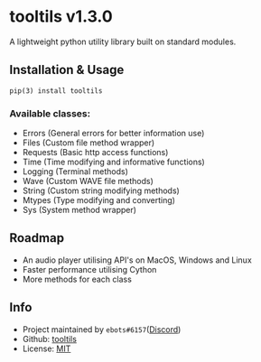 # tooltils v1.3.0
A lightweight python utility library built on standard modules.

## Installation & Usage
```
pip(3) install tooltils
```

### Available classes:
- Errors (General errors for better information use)
- Files (Custom file method wrapper)
- Requests (Basic http access functions)
- Time (Time modifying and informative functions)
- Logging (Terminal methods)
- Wave (Custom WAVE file methods)
- String (Custom string modifying methods)
- Mtypes (Type modifying and converting)
- Sys (System method wrapper)

## Roadmap
- An audio player utilising API's on MacOS, Windows and Linux
- Faster performance utilising Cython
- More methods for each class

## Info
- Project maintained by `ebots#6157`([Discord](https://discord.com/app/))
- Github: [tooltils](https://github.com/feetbots/tooltils/)
- License: [MIT](https://choosealicense.com/licenses/mit/)
